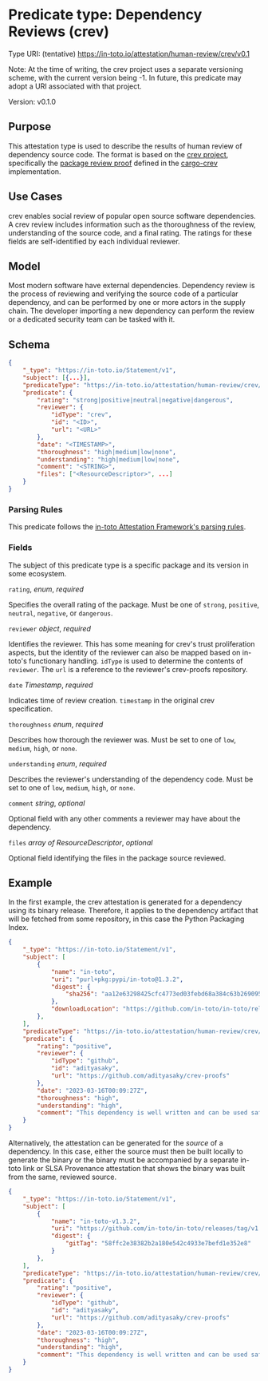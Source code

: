 # Predicate type: Dependency Reviews (crev)

Type URI: (tentative) https://in-toto.io/attestation/human-review/crev/v0.1

Note: At the time of writing, the crev project uses a separate versioning
scheme, with the current version being -1. In future, this predicate may adopt
a URI associated with that project.

Version: v0.1.0

## Purpose

This attestation type is used to describe the results of human review of
dependency source code. The format is based on the
[crev project](https://github.com/crev-dev/crev), specifically the
[package review proof](https://github.com/crev-dev/cargo-crev/blob/master/crev-lib/rc/doc/editing-package-review.md)
defined in the [cargo-crev](https://github.com/crev-dev/cargo-crev)
implementation.

## Use Cases

crev enables social review of popular open source software dependencies. A crev
review includes information such as the thoroughness of the review,
understanding of the source code, and a final rating. The ratings for these
fields are self-identified by each individual reviewer.

## Model

Most modern software have external dependencies. Dependency review is the
process of reviewing and verifying the source code of a particular dependency,
and can be performed by one or more actors in the supply chain. The developer
importing a new dependency can perform the review or a dedicated security team
can be tasked with it.

## Schema

```json
{
    "_type": "https://in-toto.io/Statement/v1",
    "subject": [{...}],
    "predicateType": "https://in-toto.io/attestation/human-review/crev/v0.1",
    "predicate": {
        "rating": "strong|positive|neutral|negative|dangerous",
        "reviewer": {
            "idType": "crev",
            "id": "<ID>",
            "url": "<URL>"        
        },
        "date": "<TIMESTAMP>",
        "thoroughness": "high|medium|low|none",
        "understanding": "high|medium|low|none",
        "comment": "<STRING>",
        "files": ["<ResourceDescriptor>", ...]
    }
}
```

### Parsing Rules

This predicate follows the
[in-toto Attestation Framework's parsing rules](../v1/README.md#parsing-rules).

### Fields

The subject of this predicate type is a specific package and its version in some
ecosystem.

`rating`, _enum_, _required_

Specifies the overall rating of the package. Must be one of `strong`,
`positive`, `neutral`, `negative`, or `dangerous`.

`reviewer` _object_, _required_

Identifies the reviewer. This has some meaning for crev's trust proliferation
aspects, but the identity of the reviewer can also be mapped based on in-toto's
functionary handling. `idType` is used to determine the contents of `reviewer`.
The `url` is a reference to the reviewer's crev-proofs repository.

`date` _Timestamp_, _required_

Indicates time of review creation. `timestamp` in the original crev
specification.

`thoroughness` _enum_, _required_

Describes how thorough the reviewer was. Must be set to one of `low`, `medium`,
`high`, or `none`.

`understanding` _enum_, _required_

Describes the reviewer's understanding of the dependency code. Must be set to
one of `low`, `medium`, `high`, or `none`.

`comment` _string_, _optional_

Optional field with any other comments a reviewer may have about the
dependency.

`files` _array of ResourceDescriptor_, _optional_

Optional field identifying the files in the package source reviewed.

## Example

In the first example, the crev attestation is generated for a dependency using
its binary release. Therefore, it applies to the dependency artifact that will
be fetched from some repository, in this case the Python Packaging Index.

```json
{
    "_type": "https://in-toto.io/Statement/v1",
    "subject": [
        {
            "name": "in-toto",
            "uri": "purl+pkg:pypi/in-toto@1.3.2",
            "digest": {
                "sha256": "aa12e63298425cfc4773ed03febd68a384c63b2690959dd788f8c4511ea97bbe"
            },
            "downloadLocation": "https://github.com/in-toto/in-toto/releases/download/v1.3.2/in_toto-1.3.2-py3-none-any.whl"
        },
    ],
    "predicateType": "https://in-toto.io/attestation/human-review/crev/v0.1",
    "predicate": {
        "rating": "positive",
        "reviewer": {
            "idType": "github",
            "id": "adityasaky",
            "url": "https://github.com/adityasaky/crev-proofs"
        },
        "date": "2023-03-16T00:09:27Z",
        "thoroughness": "high",
        "understanding": "high",
        "comment": "This dependency is well written and can be used safely."
    }
}
```

Alternatively, the attestation can be generated for the _source_ of a
dependency. In this case, either the source must then be built locally to
generate the binary or the binary must be accompanied by a separate in-toto link
or SLSA Provenance attestation that shows the binary was built from the same,
reviewed source.

```json
{
    "_type": "https://in-toto.io/Statement/v1",
    "subject": [
        {
            "name": "in-toto-v1.3.2",
            "uri": "https://github.com/in-toto/in-toto/releases/tag/v1.3.2",
            "digest": {
                "gitTag": "58ffc2e38382b2a180e542c4933e7befd1e352e8"
            }
        },
    ],
    "predicateType": "https://in-toto.io/attestation/human-review/crev/v0.1",
    "predicate": {
        "rating": "positive",
        "reviewer": {
            "idType": "github",
            "id": "adityasaky",
            "url": "https://github.com/adityasaky/crev-proofs"
        },
        "date": "2023-03-16T00:09:27Z",
        "thoroughness": "high",
        "understanding": "high",
        "comment": "This dependency is well written and can be used safely."
    }
}
```
